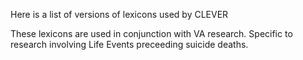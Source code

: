 Here is a list of versions of lexicons used by CLEVER

These lexicons are used in conjunction with VA research. Specific to research involving Life Events preceeding suicide deaths. 
